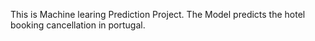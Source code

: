 This is Machine learing Prediction Project.
The Model predicts the hotel booking cancellation in portugal.

